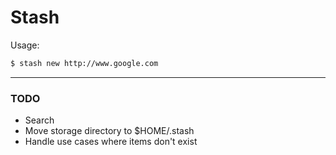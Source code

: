 # Stash

Usage:

```bash
$ stash new http://www.google.com
```

-----------------

### TODO

* Search
* Move storage directory to $HOME/.stash
* Handle use cases where items don't exist


